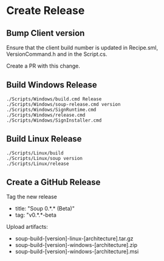 # Create Release

## Bump Client version
Ensure that the client build number is updated in Recipe.sml, VersionCommand.h and in the Script.cs.

Create a PR with this change.

## Build Windows Release
```
./Scripts/Windows/build.cmd Release
./Scripts/Windows/soup-release.cmd version
./Scripts/Windows/SignRuntime.cmd
./Scripts/Windows/release.cmd
./Scripts/Windows/SignInstaller.cmd
```

## Build Linux Release
```
./Scripts/Linux/build
./Scripts/Linux/soup version
./Scripts/Linux/release
```

## Create a GitHub Release
Tag the new release
* title: "Soup 0.\*.\* (Beta)"
* tag: "v0.\*.\*-beta

Upload artifacts:
* soup-build-[version]-linux-[architecture].tar.gz
* soup-build-[version]-windows-[architecture].zip
* soup-build-[version]-windows-[architecture].msi